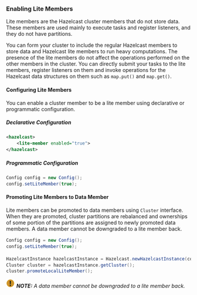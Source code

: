 


### Enabling Lite Members

Lite members are the Hazelcast cluster members that do not store data. These members are used mainly to execute tasks and register listeners, and they do not have partitions.

You can form your cluster to include the regular Hazelcast members to store data and Hazelcast lite members to run heavy computations. The presence of the lite members do not affect the operations performed on the other members in the cluster. You can directly submit your tasks to the lite members, register listeners on them and invoke operations for the Hazelcast data structures on them such as `map.put()` and `map.get()`.

#### Configuring Lite Members

You can enable a cluster member to be a lite member using declarative or programmatic configuration.

##### Declarative Configuration

```xml
<hazelcast>
    <lite-member enabled="true">
</hazelcast>
```

##### Programmatic Configuration

```java
Config config = new Config();
config.setLiteMember(true);
```

#### Promoting Lite Members to Data Member

Lite members can be promoted to data members using `Cluster` interface. When they are promoted, cluster partitions are rebalanced and ownerships of some portion of the partitions are assigned to newly promoted data members. A data member cannot be downgraded to a lite member back.

```java
Config config = new Config();
config.setLiteMember(true);

HazelcastInstance hazelcastInstance = Hazelcast.newHazelcastInstance(config);
Cluster cluster = hazelcastInstance.getCluster();
cluster.promoteLocalLiteMember();
```

![image](images/NoteSmall.jpg) ***NOTE:*** *A data member cannot be downgraded to a lite member back.*
